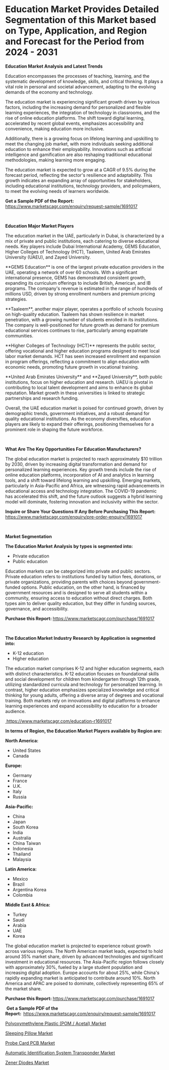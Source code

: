 <p><h1>Education Market Provides Detailed Segmentation of this Market based on Type, Application, and Region and Forecast for the Period from 2024 - 2031</h1></p><p><strong>Education Market Analysis and Latest Trends</strong></p>
<p><p>Education encompasses the processes of teaching, learning, and the systematic development of knowledge, skills, and critical thinking. It plays a vital role in personal and societal advancement, adapting to the evolving demands of the economy and technology.</p><p>The education market is experiencing significant growth driven by various factors, including the increasing demand for personalized and flexible learning experiences, the integration of technology in classrooms, and the rise of online education platforms. The shift toward digital learning, accelerated by recent global events, emphasizes accessibility and convenience, making education more inclusive.</p><p>Additionally, there is a growing focus on lifelong learning and upskilling to meet the changing job market, with more individuals seeking additional education to enhance their employability. Innovations such as artificial intelligence and gamification are also reshaping traditional educational methodologies, making learning more engaging.</p><p>The education market is expected to grow at a CAGR of 9.5% during the forecast period, reflecting the sector's resilience and adaptability. This growth indicates an expanding array of opportunities for stakeholders, including educational institutions, technology providers, and policymakers, to meet the evolving needs of learners worldwide.</p></p>
<p><strong>Get a Sample PDF of the Report:&nbsp;</strong> <a href="https://www.marketscagr.com/enquiry/request-sample/1691017?utm_campaign=1529&utm_medium=2&utm_source=Github&utm_content=ia&utm_term=17102024&utm_id=education">https://www.marketscagr.com/enquiry/request-sample/1691017</a></p>
<p>&nbsp;</p>
<p><strong>Education Major Market Players</strong></p>
<p><p>The education market in the UAE, particularly in Dubai, is characterized by a mix of private and public institutions, each catering to diverse educational needs. Key players include Dubai International Academy, GEMS Education, Higher Colleges of Technology (HCT), Taaleem, United Arab Emirates University (UAEU), and Zayed University.</p><p>**GEMS Education** is one of the largest private education providers in the UAE, operating a network of over 60 schools. With a significant international presence, GEMS has demonstrated consistent growth, expanding its curriculum offerings to include British, American, and IB programs. The company's revenue is estimated in the range of hundreds of millions USD, driven by strong enrollment numbers and premium pricing strategies.</p><p>**Taaleem**, another major player, operates a portfolio of schools focusing on high-quality education. Taaleem has shown resilience in market penetration, with a growing number of students enrolled in its institutions. The company is well-positioned for future growth as demand for premium educational services continues to rise, particularly among expatriate communities.</p><p>**Higher Colleges of Technology (HCT)** represents the public sector, offering vocational and higher education programs designed to meet local labor market demands. HCT has seen increased enrollment and expansion in program offerings, reflecting a commitment to align education with economic needs, promoting future growth in vocational training.</p><p>**United Arab Emirates University** and **Zayed University**, both public institutions, focus on higher education and research. UAEU is pivotal in contributing to local talent development and aims to enhance its global reputation. Market growth in these universities is linked to strategic partnerships and research funding.</p><p>Overall, the UAE education market is poised for continued growth, driven by demographic trends, government initiatives, and a robust demand for quality educational institutions. As the economy diversifies, education players are likely to expand their offerings, positioning themselves for a prominent role in shaping the future workforce.</p></p>
<p>&nbsp;</p>
<p><strong>What Are The Key Opportunities For Education Manufacturers?</strong></p>
<p><p>The global education market is projected to reach approximately $10 trillion by 2030, driven by increasing digital transformation and demand for personalized learning experiences. Key growth trends include the rise of online education platforms, incorporation of AI and analytics in learning tools, and a shift toward lifelong learning and upskilling. Emerging markets, particularly in Asia-Pacific and Africa, are witnessing rapid advancements in educational access and technology integration. The COVID-19 pandemic has accelerated this shift, and the future outlook suggests a hybrid learning model will dominate, fostering innovation and inclusivity within the sector.</p></p>
<p><strong>Inquire or Share Your Questions If Any Before Purchasing This Report:</strong> <a href="https://www.marketscagr.com/enquiry/pre-order-enquiry/1691017?utm_campaign=1529&utm_medium=2&utm_source=Github&utm_content=ia&utm_term=17102024&utm_id=education">https://www.marketscagr.com/enquiry/pre-order-enquiry/1691017</a></p>
<p>&nbsp;</p>
<p><strong>Market Segmentation</strong></p>
<p><strong>The Education Market Analysis by types is segmented into:</strong></p>
<p><ul><li>Private education</li><li>Public education</li></ul></p>
<p><p>Education markets can be categorized into private and public sectors. Private education refers to institutions funded by tuition fees, donations, or private organizations, providing parents with choices beyond government-funded options. Public education, on the other hand, is financed by government resources and is designed to serve all students within a community, ensuring access to education without direct charges. Both types aim to deliver quality education, but they differ in funding sources, governance, and accessibility.</p></p>
<p><strong>Purchase this Report:&nbsp;</strong><a href="https://www.marketscagr.com/purchase/1691017?utm_campaign=1529&utm_medium=2&utm_source=Github&utm_content=ia&utm_term=17102024&utm_id=education">https://www.marketscagr.com/purchase/1691017</a></p>
<p>&nbsp;</p>
<p><strong>The Education Market Industry Research by Application is segmented into:</strong></p>
<p><ul><li>K-12 education</li><li>Higher education</li></ul></p>
<p><p>The education market comprises K-12 and higher education segments, each with distinct characteristics. K-12 education focuses on foundational skills and social development for children from kindergarten through 12th grade, utilizing standardized curricula and technology for personalized learning. In contrast, higher education emphasizes specialized knowledge and critical thinking for young adults, offering a diverse array of degrees and vocational training. Both markets rely on innovations and digital platforms to enhance learning experiences and expand accessibility to education for a broader audience.</p></p>
<p><a href="https://www.marketscagr.com/education-r1691017?utm_campaign=1529&utm_medium=2&utm_source=Github&utm_content=ia&utm_term=17102024&utm_id=education">&nbsp;https://www.marketscagr.com/education-r1691017</a></p>
<p><strong>In terms of Region, the Education Market Players available by Region are:</strong></p>
<p>
    <p> <strong> North America: </strong>
        <ul>
            <li>United States</li>
            <li>Canada</li>
        </ul>
        </p> 
    <p> <strong> Europe: </strong>
        <ul>
            <li>Germany</li>
            <li>France</li>
            <li>U.K.</li>
            <li>Italy</li>
            <li>Russia</li>
        </ul>
        </p> 
    <p> <strong> Asia-Pacific: </strong>
        <ul>
            <li>China</li>
            <li>Japan</li>
            <li>South Korea</li>
            <li>India</li>
            <li>Australia</li>
            <li>China Taiwan</li>
            <li>Indonesia</li>
            <li>Thailand</li>
            <li>Malaysia</li>
        </ul>
        </p> 
    <p> <strong> Latin America: </strong>
        <ul>
            <li>Mexico</li>
            <li>Brazil</li>
            <li>Argentina Korea</li>
            <li>Colombia</li>
        </ul>
        </p> 
    <p> <strong> Middle East & Africa: </strong>
        <ul>
            <li>Turkey</li>
            <li>Saudi</li>
            <li>Arabia</li>
            <li>UAE</li>
            <li>Korea</li>
        </ul>
    </p>
    </p>
<p><p>The global education market is projected to experience robust growth across various regions. The North American market leads, expected to hold around 35% market share, driven by advanced technologies and significant investment in educational resources. The Asia-Pacific region follows closely with approximately 30%, fueled by a large student population and increasing digital adoption. Europe accounts for about 25%, while China's rapidly expanding market is anticipated to contribute around 10%. North America and APAC are poised to dominate, collectively representing 65% of the market share.</p></p>
<p><strong>Purchase this Report: </strong><a href="https://www.marketscagr.com/purchase/1691017?utm_campaign=1529&utm_medium=2&utm_source=Github&utm_content=ia&utm_term=17102024&utm_id=education">https://www.marketscagr.com/purchase/1691017</a></p>
<p>&nbsp;<strong>Get a Sample PDF of the Report:&nbsp;&nbsp;</strong><a href="https://www.marketscagr.com/enquiry/request-sample/1691017?utm_campaign=1529&utm_medium=2&utm_source=Github&utm_content=ia&utm_term=17102024&utm_id=education">https://www.marketscagr.com/enquiry/request-sample/1691017</a></p>
<p><strong></strong></p>
<p><p><a href="https://github.com/Chiragrp22/Market-Research-Report-List-6/blob/main/polyoxymethylene-plastic-pom-acetal-market.md?utm_campaign=1529&utm_medium=2&utm_source=Github&utm_content=ia&utm_term=17102024&utm_id=education">Polyoxymethylene Plastic (POM / Acetal) Market</a></p><p><a href="https://www.linkedin.com/pulse/sleeping-pillow-spectrum-usage-patterns-sector-evolution-2024-2031-4zvvf?utm_campaign=1529&utm_medium=2&utm_source=Github&utm_content=ia&utm_term=17102024&utm_id=education">Sleeping Pillow Market</a></p><p><a href="https://github.com/jilliesetpw0/Market-Research-Report-List-1/blob/main/probe-card-pcb-market.md?utm_campaign=1529&utm_medium=2&utm_source=Github&utm_content=ia&utm_term=17102024&utm_id=education">Probe Card PCB Market</a></p><p><a href="https://issuu.com/reportprime-2/docs/automatic-identification-system-tra_1adc02ac257e14?utm_campaign=1529&utm_medium=2&utm_source=Github&utm_content=ia&utm_term=17102024&utm_id=education">Automatic Identification System Transponder Market</a></p><p><a href="https://www.linkedin.com/pulse/zener-diodes-market-penetration-strategies-untapped-markets-txtkf?utm_campaign=1529&utm_medium=2&utm_source=Github&utm_content=ia&utm_term=17102024&utm_id=education">Zener Diodes Market</a></p></p>